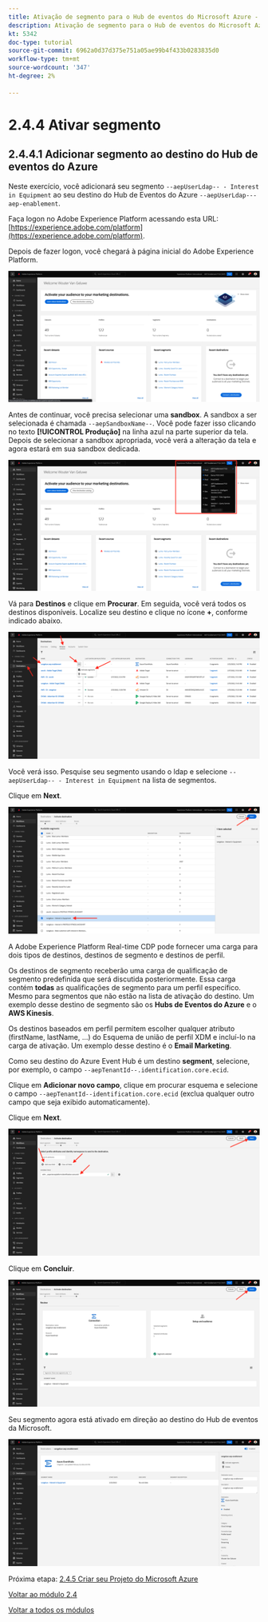 ```yaml
---
title: Ativação de segmento para o Hub de eventos do Microsoft Azure - Ativar segmento
description: Ativação de segmento para o Hub de eventos do Microsoft Azure - Ativar segmento
kt: 5342
doc-type: tutorial
source-git-commit: 6962a0d37d375e751a05ae99b4f433b0283835d0
workflow-type: tm+mt
source-wordcount: '347'
ht-degree: 2%

---
```


# 2.4.4 Ativar segmento

## 2.4.4.1 Adicionar segmento ao destino do Hub de eventos do Azure

Neste exercício, você adicionará seu segmento `--aepUserLdap-- - Interest in Equipment` ao seu destino do Hub de Eventos do Azure `--aepUserLdap---aep-enablement`.

Faça logon no Adobe Experience Platform acessando esta URL: [https://experience.adobe.com/platform](https://experience.adobe.com/platform).

Depois de fazer logon, você chegará à página inicial do Adobe Experience Platform.

![Assimilação de dados](./../../../modules/datacollection/module1.2/images/home.png)

Antes de continuar, você precisa selecionar uma **sandbox**. A sandbox a ser selecionada é chamada ``--aepSandboxName--``. Você pode fazer isso clicando no texto **[!UICONTROL Produção]** na linha azul na parte superior da tela. Depois de selecionar a sandbox apropriada, você verá a alteração da tela e agora estará em sua sandbox dedicada.

![Assimilação de dados](./../../../modules/datacollection/module1.2/images/sb1.png)

Vá para **Destinos** e clique em **Procurar**. Em seguida, você verá todos os destinos disponíveis. Localize seu destino e clique no ícone **+**, conforme indicado abaixo.

![5-01-select-destination.png](./images/5-01-select-destination.png)

Você verá isso. Pesquise seu segmento usando o ldap e selecione `--aepUserLdap-- - Interest in Equipment` na lista de segmentos.

Clique em **Next**.

![5-04-select-segment.png](./images/5-04-select-segment.png)

A Adobe Experience Platform Real-time CDP pode fornecer uma carga para dois tipos de destinos, destinos de segmento e destinos de perfil.

Os destinos de segmento receberão uma carga de qualificação de segmento predefinida que será discutida posteriormente. Essa carga contém **todas** as qualificações de segmento para um perfil específico. Mesmo para segmentos que não estão na lista de ativação do destino. Um exemplo desse destino de segmento são os **Hubs de Eventos do Azure** e o **AWS Kinesis**.

Os destinos baseados em perfil permitem escolher qualquer atributo (firstName, lastName, ...) do Esquema de união de perfil XDM e incluí-lo na carga de ativação. Um exemplo desse destino é o **Email Marketing**.

Como seu destino do Azure Event Hub é um destino **segment**, selecione, por exemplo, o campo `--aepTenantId--.identification.core.ecid`.

Clique em **Adicionar novo campo**, clique em procurar esquema e selecione o campo `--aepTenantId--identification.core.ecid` (exclua qualquer outro campo que seja exibido automaticamente).

Clique em **Next**.

![5-05-select-attributes.png](./images/5-05-select-attributes.png)

Clique em **Concluir**.

![5-06-destination-finish.png](./images/5-06-destination-finish.png)

Seu segmento agora está ativado em direção ao destino do Hub de eventos da Microsoft.

![5-07-destination-segment-Added.png](./images/5-07-destination-segment-added.png)

Próxima etapa: [2.4.5 Criar seu Projeto do Microsoft Azure](./ex5.md)

[Voltar ao módulo 2.4](./segment-activation-microsoft-azure-eventhub.md)

[Voltar a todos os módulos](./../../../overview.md)
